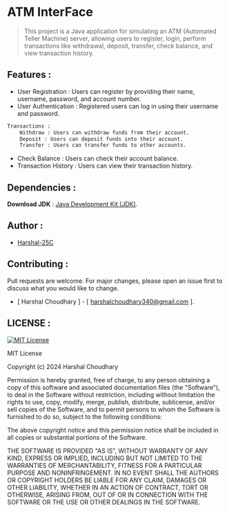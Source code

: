 # ATM InterFace 

> This project is a Java application for simulating an ATM (Automated Teller Machine) server, allowing users to register, login, perform transactions like withdrawal, deposit, transfer, check balance, and view transaction history.

## Features :

- User Registration : Users can register by providing their name, username, password, and account number.
- User Authentication : Registered users can log in using their username and password.
```bash
Transactions :
    Withdraw : Users can withdraw funds from their account.
    Deposit : Users can deposit funds into their account.
    Transfer : Users can transfer funds to other accounts.
```
- Check Balance : Users can check their account balance.
- Transaction History : Users can view their transaction history.


## Dependencies :

 **Download JDK** : [Java Development Kit (JDK)](https://www.oracle.com/java/technologies/downloads/#java8).


## Author :

- [Harshal-25C](https://github.com/Harshal-25C)

## Contributing :
Pull requests are welcome. For major changes, please open an issue first to discuss what you would like to change.
- [ Harshal Choudhary ] - [ harshalchoudhary340@gmail.com ].

## LICENSE :
[![MIT License](https://img.shields.io/badge/License-MIT-yellow.svg)](https://opensource.org/licenses/MIT)

MIT License

Copyright (c) 2024 Harshal Choudhary

Permission is hereby granted, free of charge, to any person obtaining a copy
of this software and associated documentation files (the "Software"), to deal
in the Software without restriction, including without limitation the rights
to use, copy, modify, merge, publish, distribute, sublicense, and/or sell
copies of the Software, and to permit persons to whom the Software is
furnished to do so, subject to the following conditions:

The above copyright notice and this permission notice shall be included in all
copies or substantial portions of the Software.

THE SOFTWARE IS PROVIDED "AS IS", WITHOUT WARRANTY OF ANY KIND, EXPRESS OR
IMPLIED, INCLUDING BUT NOT LIMITED TO THE WARRANTIES OF MERCHANTABILITY,
FITNESS FOR A PARTICULAR PURPOSE AND NONINFRINGEMENT. IN NO EVENT SHALL THE
AUTHORS OR COPYRIGHT HOLDERS BE LIABLE FOR ANY CLAIM, DAMAGES OR OTHER
LIABILITY, WHETHER IN AN ACTION OF CONTRACT, TORT OR OTHERWISE, ARISING FROM,
OUT OF OR IN CONNECTION WITH THE SOFTWARE OR THE USE OR OTHER DEALINGS IN THE
SOFTWARE.
   
